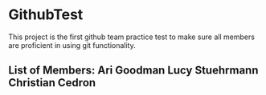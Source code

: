 # GithubTest

This project is the first github team practice test to make sure all members are proficient in using git functionality.

List of Members:
Ari Goodman
Lucy Stuehrmann
Christian Cedron
--